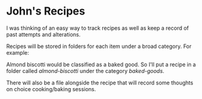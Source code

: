 # John's Recipes

I was thinking of an easy way to track recipes as well as keep a record of past attempts and alterations. 

Recipes will be stored in folders for each item under a broad category. For example:

Almond biscotti would be classified as a baked good. So I'll put a recipe in a folder called *almond-biscotti* under the category *baked-goods*.

There will also be a file alongside the recipe that will record some thoughts on choice cooking/baking sessions. 